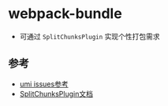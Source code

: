 # webpack-bundle

- 可通过 `SplitChunksPlugin` 实现个性打包需求 

## 参考
- [umi issues参考](https://github.com/umijs/umi/issues/1015) 
- [SplitChunksPlugin文档](https://webpack.js.org/plugins/split-chunks-plugin/)
